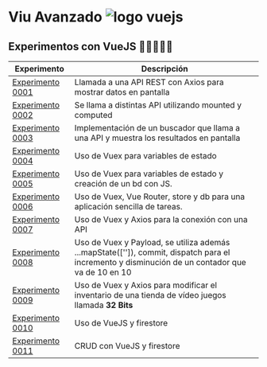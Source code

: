 # Viu Avanzado ![logo vuejs](./0001/public/favicon.ico)

## Experimentos con VueJS 🧪📗👨🏻‍💻

| Experimento | Descripción |
|-------------|-------------|
|[Experimento 0001](https://github.com/german-rs/viu-avanzado/tree/main/0001) | Llamada a una API REST con Axios para mostrar datos en pantalla |
| [Experimento 0002](https://github.com/german-rs/viu-avanzado/tree/main/0002) | Se llama a distintas API utilizando mounted y computed |
| [Experimento 0003](https://github.com/german-rs/viu-avanzado/tree/main/0003) | Implementación de un buscador que llama a una API y muestra los resultados en pantalla  |
| [Experimento 0004](https://github.com/german-rs/viu-avanzado/tree/main/0004) | Uso de Vuex para variables de estado |
| [Experimento 0005](https://github.com/german-rs/viu-avanzado/tree/main/0005) | Uso de Vuex para variables de estado y creación de un bd con JS. |
| [Experimento 0006](https://github.com/german-rs/viu-avanzado/tree/main/0006) | Uso de Vuex, Vue Router, store y db para una aplicación sencilla de tareas. |
| [Experimento 0007](https://github.com/german-rs/viu-avanzado/tree/main/0007) | Uso de Vuex y Axios para la conexión con una API |
| [Experimento 0008](https://github.com/german-rs/viu-avanzado/tree/main/0008) | Uso de Vuex y Payload, se utiliza además ...mapState(['']), commit, dispatch para el incremento y disminución de un contador que va de 10 en 10 |
| [Experimento 0009](https://github.com/german-rs/viu-avanzado/tree/main/0009) | Uso de Vuex y Axios para modificar el inventario de una tienda de vídeo juegos llamada **32 Bits**|
| [Experimento 0010](https://github.com/german-rs/viu-avanzado/tree/main/0010) | Uso de VueJS y firestore|
| [Experimento 0011](https://github.com/german-rs/viu-avanzado/tree/main/0011) | CRUD con VueJS y firestore|
